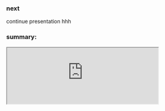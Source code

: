 ### next
continue presentation
hhh
### summary:
<iframe src="https://ada-sub.rotefadenbuecher.de/skool/public/dh/pres/2022-05-07/petra_codes.html" width="80%" />
neu
hhh
fin